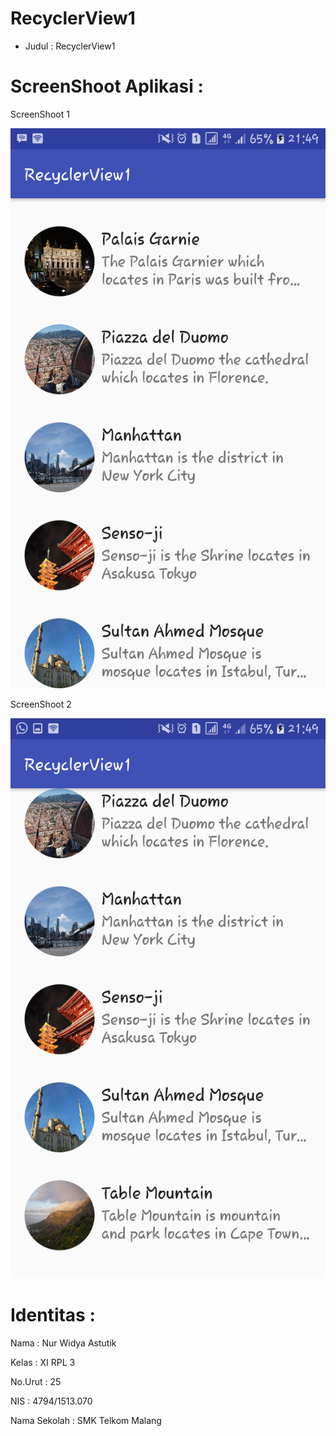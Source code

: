 # RecyclerView1

- Judul   : RecyclerView1


# ScreenShoot Aplikasi :


ScreenShoot 1


<img src="https://github.com/nurwid28/RecyclerView1/blob/master/25_XI%20RPL%203_Nur%20Widya%20Astutik_RecyclerView1-a.png">


ScreenShoot 2


<img src="https://github.com/nurwid28/RecyclerView1/blob/master/25_XI%20RPL%203_Nur%20Widya%20Astutik_RecyclerView1-b.png">


# Identitas :


Nama : Nur Widya Astutik 


Kelas : XI RPL 3 


No.Urut : 25 


NIS : 4794/1513.070 


Nama Sekolah : SMK Telkom Malang

